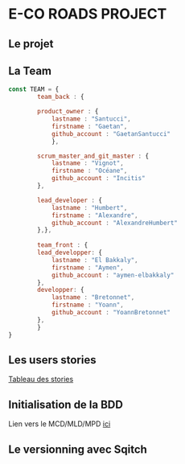 # E-CO ROADS PROJECT 

## Le projet

## La Team

```javascript
const TEAM = {
        team_back : {

        product_owner : {
            lastname : "Santucci",
            firstname : "Gaetan",
            github_account : "GaetanSantucci"
            },

        scrum_master_and_git_master : {
            lastname : "Vignot",
            firstname : "Océane",
            github_account : "Incitis"
        },

        lead_developer : {
            lastname : "Humbert",
            firstname : "Alexandre",
            github_account : "AlexandreHumbert"
        },},
        
        team_front : {
        lead_developper: {
            lastname : "El Bakkaly",
            firstname : "Aymen",
            github_account : "aymen-elbakkaly"
        },
        developper: {
            lastname : "Bretonnet",
            firstname : "Yoann",
            github_account : "YoannBretonnet"
        },
        }
}
```

## Les users stories 

[Tableau des stories](./_docs/user_stories.md)

## Initialisation de la BDD

Lien vers le MCD/MLD/MPD [ici](./_docs/init_api.md)

## Le versionning avec Sqitch 


